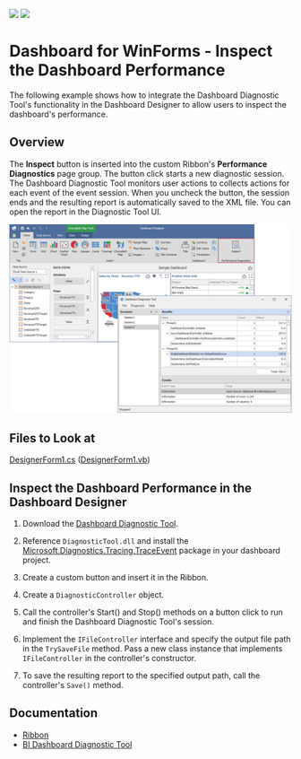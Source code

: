 <!-- default badges list -->
[![](https://img.shields.io/badge/Open_in_DevExpress_Support_Center-FF7200?style=flat-square&logo=DevExpress&logoColor=white)](https://supportcenter.devexpress.com/ticket/details/T1085817)
[![](https://img.shields.io/badge/📖_How_to_use_DevExpress_Examples-e9f6fc?style=flat-square)](https://docs.devexpress.com/GeneralInformation/403183)
<!-- default badges end -->
# Dashboard for WinForms - Inspect the Dashboard Performance

The following example shows how to integrate the Dashboard Diagnostic Tool's functionality in the Dashboard Designer to allow users to inspect the dashboard's performance.

## Overview

The **Inspect** button is inserted into the custom Ribbon's **Performance Diagnostics** page group. The button click starts a new diagnostic session. The Dashboard Diagnostic Tool monitors user actions to collects actions for each event of the event session. When you uncheck the button, the session ends and the resulting report is automatically saved to the XML file. You can open the report in the Diagnostic Tool UI.

![Dashboard Diagnostic Tool integrated into the Dashboard Designer](./images/dashboardMain.png)


## Files to Look at

[DesignerForm1.cs](./CS/DashboardDiagnostis/DesignerForm1.cs) ([DesignerForm1.vb](./VB/DashboardDiagnostis/DesignerForm1.vb))

## Inspect the Dashboard Performance in the Dashboard Designer

1. Download the [Dashboard Diagnostic Tool](https://github.com/DevExpress-Examples/bi-dashboard-diagnosic-tool). 

2. Reference `DiagnosticTool.dll` and install the [Microsoft.Diagnostics.Tracing.TraceEvent](https://www.nuget.org/packages/Microsoft.Diagnostics.Tracing.TraceEvent/) package in your dashboard project. 

3. Create a custom button and insert it in the Ribbon.


4. Create a `DiagnosticController` object. 

5. Call the controller's Start() and Stop() methods on a button click to run and finish the Dashboard Diagnostic Tool's session.


6. Implement the `IFileController` interface and specify the output file path in the `TrySaveFile` method. Pass a new class instance that implements `IFileController` in the controller's constructor. 


7. To save the resulting report to the specified output path, call the controller's `Save()` method.

## Documentation

- [Ribbon](https://docs.devexpress.com/Dashboard/15732/winforms-dashboard/winforms-designer/ui-elements-and-customization/ui-elements/ribbon#configure-ribbon-at-runtime)
- [BI Dashboard Diagnostic Tool](https://docs.devexpress.com/Dashboard/403867/basic-concepts-and-terminology/bi-dashboard-performance/bi-dashboard-diagnostic-tool)

